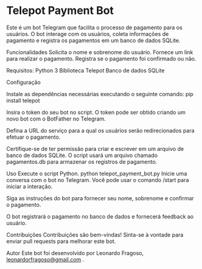 # Telepot Payment Bot

Este é um bot Telegram que facilita o processo de pagamento para os usuários. O bot interage com os usuários, coleta informações de pagamento e registra os pagamentos em um banco de dados SQLite.

Funcionalidades
Solicita o nome e sobrenome do usuário.
Fornece um link para realizar o pagamento.
Registra se o pagamento foi confirmado ou não.

Requisitos:
Python 3
Biblioteca Telepot
Banco de dados SQLite

Configuração

Instale as dependências necessárias executando o seguinte comando:
pip install telepot

Insira o token do seu bot no script. O token pode ser obtido criando um novo bot com o BotFather no Telegram.

Defina a URL do serviço para a qual os usuários serão redirecionados para efetuar o pagamento.

Certifique-se de ter permissão para criar e escrever em um arquivo de banco de dados SQLite. O script usará um arquivo chamado pagamentos.db para armazenar os registros de pagamento.

Uso
Execute o script Python.
python telepot_payment_bot.py
Inicie uma conversa com o bot no Telegram. Você pode usar o comando /start para iniciar a interação.

Siga as instruções do bot para fornecer seu nome, sobrenome e confirmar o pagamento.

O bot registrará o pagamento no banco de dados e fornecerá feedback ao usuário.

Contribuições
Contribuições são bem-vindas! Sinta-se à vontade para enviar pull requests para melhorar este bot.

Autor
Este bot foi desenvolvido por Leonardo Fragoso, leonardorfragoso@gmail.com .
